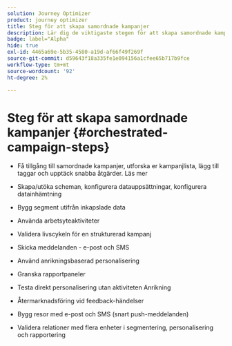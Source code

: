 ```yaml
---
solution: Journey Optimizer
product: journey optimizer
title: Steg för att skapa samordnade kampanjer
description: Lär dig de viktigaste stegen för att skapa samordnade kampanjer med Adobe Journey Optimizer
badge: label="Alpha"
hide: true
exl-id: 4465a69e-5b35-4580-a19d-af66f49f269f
source-git-commit: d59643f18a335fe1e094156a1cfee65b717b9fce
workflow-type: tm+mt
source-wordcount: '92'
ht-degree: 2%

---
```


# Steg för att skapa samordnade kampanjer {#orchestrated-campaign-steps}

* Få tillgång till samordnade kampanjer, utforska er kampanjlista, lägg till taggar och upptäck snabba åtgärder. Läs mer
* Skapa/utöka scheman, konfigurera datauppsättningar, konfigurera datainhämtning

* Bygg segment utifrån inkapslade data
* Använda arbetsyteaktiviteter
* Validera livscykeln för en strukturerad kampanj

* Skicka meddelanden - e-post och SMS
* Använd anrikningsbaserad personalisering
* Granska rapportpaneler

* Testa direkt personalisering utan aktiviteten Anrikning
* Återmarknadsföring vid feedback-händelser
* Bygg resor med e-post och SMS (snart push-meddelanden)

* Validera relationer med flera enheter i segmentering, personalisering och rapportering



